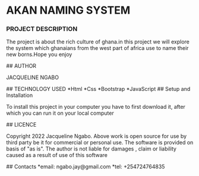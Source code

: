 # AKAN NAMING SYSTEM
### PROJECT DESCRIPTION
<p>The project is about the rich culture of ghana.in this project we will explore the system which ghanaians from the west part of africa use to name their new borns.Hope you enjoy</p>
## AUTHOR
<p>JACQUELINE NGABO</p>
## TECHNOLOGY USED
 *Html
 *Css
 *Bootstrap
 *JavaScript
## Setup and Installation
<p>To install this project in your computer you have to first download it, after which you can run it on your local computer</p>
## LICENCE
<P>Copyright 2022 Jacqueline Ngabo. Above work is open source for use by third party be it for commercial or personal use. The software is provided on basis of "as is". The author is not liable for damages , claim or liability caused as a result of use of this software</P>
## Contacts
*email: ngabo.jay@gmail.com
*tel: +254724764835